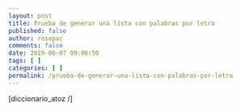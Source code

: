 ```yaml
---
layout: post
title: Prueba de generar una lista con palabras por letra
published: false
author: rosepac
comments: false
date: 2019-06-07 09:06:50
tags: [ ]
categories: [ ]
permalink: /prueba-de-generar-una-lista-con-palabras-por-letra
---
```

[diccionario_atoz /]